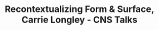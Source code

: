 ---
dateStart: 2016-04-18
dateEnd:
title: "Recontextualizing Form & Surface, Carrie Longley - CNS Talks"
venue: "CNS Center, Indiana University"
organizer: Lisel Record
credit: Lisel Record
city: Bloomington
state: IN
country: USA
pdfLink: 20160418-Talks-carrielongley-recontextualizing-form.pdf
venueImages:
 - sm: image01.sm.jpg
   lg: image01.lg.jpg
---